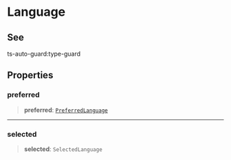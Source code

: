 # Language

## See

ts-auto-guard:type-guard

## Properties

### preferred

> **preferred**: [`PreferredLanguage`](reference/interfaces/PreferredLanguage.md)

***

### selected

> **selected**: `SelectedLanguage`
